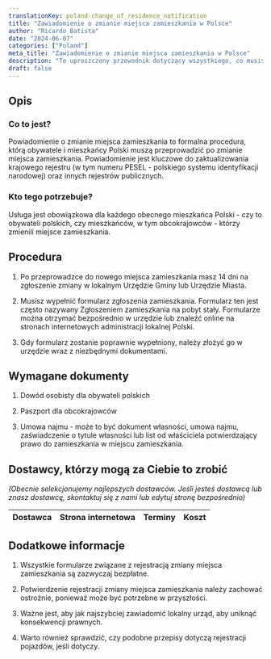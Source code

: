 ```yaml
---
translationKey: poland-change_of_residence_notification
title: "Zawiadomienie o zmianie miejsca zamieszkania w Polsce"
author: "Ricardo Batista"
date: "2024-06-07"
categories: ["Poland"]
meta_title: "Zawiadomienie o zmianie miejsca zamieszkania w Polsce"
description: "To uproszczony przewodnik dotyczący wszystkiego, co musisz wiedzieć o zgłaszaniu zmiany miejsca zamieszkania w Polsce."
draft: false
---
```


## Opis

### Co to jest?
Powiadomienie o zmianie miejsca zamieszkania to formalna procedura, którą obywatele i mieszkańcy Polski muszą przeprowadzić po zmianie miejsca zamieszkania. Powiadomienie jest kluczowe do zaktualizowania krajowego rejestru (w tym numeru PESEL - polskiego systemu identyfikacji narodowej) oraz innych rejestrów publicznych.

### Kto tego potrzebuje?
Usługa jest obowiązkowa dla każdego obecnego mieszkańca Polski - czy to obywateli polskich, czy mieszkańców, w tym obcokrajowców - którzy zmienili miejsce zamieszkania.

## Procedura

1. Po przeprowadzce do nowego miejsca zamieszkania masz 14 dni na zgłoszenie zmiany w lokalnym Urzędzie Gminy lub Urzędzie Miasta.

2. Musisz wypełnić formularz zgłoszenia zamieszkania. Formularz ten jest często nazywany Zgłoszeniem zamieszkania na pobyt stały. Formularze można otrzymać bezpośrednio w urzędzie lub znaleźć online na stronach internetowych administracji lokalnej Polski.

3. Gdy formularz zostanie poprawnie wypełniony, należy złożyć go w urzędzie wraz z niezbędnymi dokumentami.

## Wymagane dokumenty

1. Dowód osobisty dla obywateli polskich

2. Paszport dla obcokrajowców

3. Umowa najmu - może to być dokument własności, umowa najmu, zaświadczenie o tytule własności lub list od właściciela potwierdzający prawo do zamieszkania w miejscu zamieszkania.

## Dostawcy, którzy mogą za Ciebie to zrobić

_(Obecnie selekcjonujemy najlepszych dostawców. Jeśli jesteś dostawcą lub znasz dostawcę, skontaktuj się z nami lub edytuj stronę bezpośrednio)_

| Dostawca        |     Strona internetowa  |     Terminy     |       Koszt      |
| --------------- | --------------- |  :-------------: | :-------------: |

## Dodatkowe informacje

1. Wszystkie formularze związane z rejestracją zmiany miejsca zamieszkania są zazwyczaj bezpłatne.

2. Potwierdzenie rejestracji zmiany miejsca zamieszkania należy zachować ostrożnie, ponieważ może być potrzebne w przyszłości.

3. Ważne jest, aby jak najszybciej zawiadomić lokalny urząd, aby uniknąć konsekwencji prawnych.

4. Warto również sprawdzić, czy podobne przepisy dotyczą rejestracji pojazdów, jeśli dotyczy.